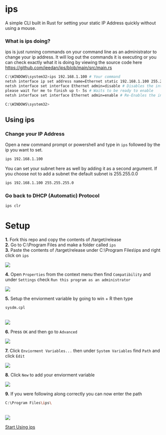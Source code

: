 # ips
A simple CLI built in Rust for setting your static IP Address quickly without using a mouse.

### What is ips doing?
ips is just running commands on your command line as an administrator to change your ip address.
It will log out the commands it is executing or you can check exactly what it is doing by viewing the source code here https://github.com/ieedan/ips/blob/main/src/main.rs

```bash
C:\WINDOWS\system32>ips 192.168.1.100 # Your command
netsh interface ip set address name=Ethernet static 192.168.1.100 255.255.0.0 # Sets the IP Address and subnet
netsh interface set interface Ethernet admin=disable # Disables the interface so it will seamlessly accept the change
please wait for me to finish up t- 5s # Waits to be ready to enable
netsh interface set interface Ethernet admin=enable # Re-Enables the interface

C:\WINDOWS\system32>
```

<a id="using-ips"></a>
## Using ips

### Change your IP Address

Open a new command prompt or powershell and type in `ips` followed by the ip you want to set.

```bash
ips 192.168.1.100
```

You can set your subnet here as well by adding it as a second argument. If you choose not to add a subnet the default subnet is 255.255.0.0

```bash
ips 192.168.1.100 255.255.255.0
```

### Go back to DHCP (Automatic) Protocol

```bash
ips clr
```

# Setup
**1.** Fork this repo and copy the contents of /target/release
<br/>
**2.** Go to C:\Program Files and make a folder called `ips`
<br/>
**3.** Paste the contents of /target/release under C:\Program Files\ips and right click on `ips`
<br/>

<img src="https://github.com/ieedan/ips/assets/117548273/6e228ff3-5bab-4af6-b332-a2dd459b20d4"/>

**4.** Open `Properties` from the context menu then find `Compatibility` and under `Settings` check `Run this program as an administrator`
<br/>

<img src="https://github.com/ieedan/ips/assets/117548273/2e56b985-debc-4850-b3f2-0e5d074bc612"/>

**5.** Setup the enviorment variable by going to win + R then type 
```bash
sysdm.cpl
```
<br/>

<img src="https://github.com/ieedan/ips/assets/117548273/1f6ee7c1-32d0-41d1-9d51-7f715f915d93"/>

**6.** Press `OK` and then go to `Advanced`
<br/>

<img src="https://github.com/ieedan/ips/assets/117548273/5b69ce62-1389-425c-80b9-4a0ff74494d0"/>

**7.** Click `Enviorment Variables...` then under `System Variables` find `Path` and click `Edit`
<br/>

<img src="https://github.com/ieedan/ips/assets/117548273/4c4f8277-6e39-44f4-b12d-216e59c104f3"/>

**8.** Click `New` to add your enviorment variable
<br/>

<img src="https://github.com/ieedan/ips/assets/117548273/4f3e394d-7a89-4a44-ae31-5d8f3bd98409"/>

**9.** If you were following along correctly you can now enter the path 
```bash
C:\Program Files\ips\
```
<br/>

<img src="https://github.com/ieedan/ips/assets/117548273/35ab7606-ab53-4942-bdf3-24eac20d4a6a"/>

[Start Using ips](#using-ips)
